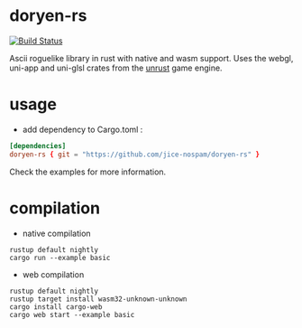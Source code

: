 # doryen-rs

[![Build Status](https://travis-ci.org/jice-nospam/doryen-rs.svg?branch=master)](https://travis-ci.org/jice-nospam/doryen-rs)

Ascii roguelike library in rust with native and wasm support.
Uses the webgl, uni-app and uni-glsl crates from the [unrust](http://github.com/unrust/unrust) game engine.

# usage
* add dependency to Cargo.toml :

```toml
[dependencies]
doryen-rs { git = "https://github.com/jice-nospam/doryen-rs" }
```

Check the examples for more information.

# compilation

* native compilation
```
rustup default nightly
cargo run --example basic
```

* web compilation
```
rustup default nightly
rustup target install wasm32-unknown-unknown
cargo install cargo-web
cargo web start --example basic
```
